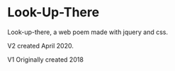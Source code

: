 # Look-Up-There
Look-up-there, a web poem made with jquery and css.

V2 created April 2020.

V1 Originally created 2018